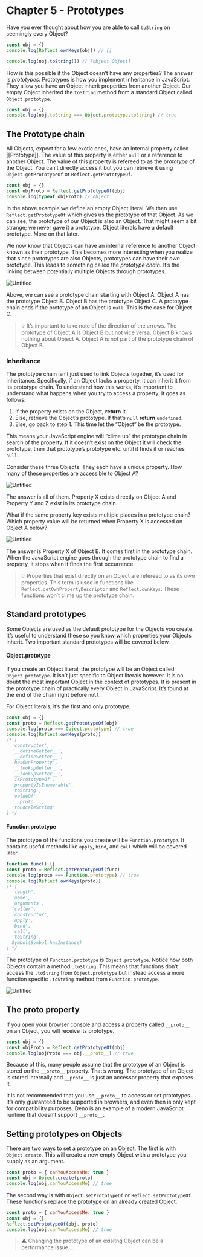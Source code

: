 # Chapter 5 - Prototypes

Have you ever thought about how you are able to call `toString` on seemingly every Object? 

```jsx
const obj = {}
console.log(Reflect.ownKeys(obj)) // []

console.log(obj.toString()) // [object Object]
```

How is this possible if the Object doesn’t have any properties? The answer is *prototypes.* Prototypes is how you implement inheritance in JavaScript. They allow you have an Object inherit properties from another Object. Our empty Object inherited the `toString` method from a standard Object called `Object.prototype`.

```jsx
const obj = {}
console.log(obj.toString === Object.prototype.toString) // true
```

## The Prototype chain

All Objects, expect for a few exotic ones, have an internal property called [[Prototype]]. The value of this property is either `null` or a reference to another Object. The value of this property is refereed to as the *prototype* of the Object. You can’t directly access it but you can retrieve it using `Object.getPrototypeOf` or `Reflect.getPrototypeOf`.

```jsx
const obj = {}
const objProto = Reflect.getPrototypeOf(obj)
console.log(typeof objProto) // object
```

In the above example we define an empty Object literal. We then use `Reflect.getPrototypeOf` which gives us the prototype of that Object. As we can see, the prototype of our Object is also an Object. That might seem a bit strange; we never gave it a prototype. Object literals have a default prototype. More on that later. 

We now know that Objects can have an internal reference to another Object known as their prototype. This becomes more interesting when you realize that since prototypes are also Objects, prototypes can have their *own* prototype. This leads to something called the *prototype chain.* It’s the linking between potentially multiple Objects through prototypes.

![Untitled](Advanced%20J%207b5fc/Untitled%201.png)

Above, we can see a prototype chain starting with Object A. Object A has the prototype Object B. Object B has the prototype Object C. A prototype chain ends if the prototype of an Object is `null`. This is the case for Object C.


>💡 It’s important to take note of the direction of the arrows. The prototype of Object A is Object B but not vice versa. Object B knows nothing about Object A. Object A is not part of the prototype chain of Object B.
>

### Inheritance

The prototype chain isn’t just used to link Objects together, it’s used for inheritance. Specifically, if an Object lacks a property, it can inherit it from its prototype chain. To understand how this works, it’s important to understand what happens when you try to access a property. It goes as follows:

1. If the property exists on the Object, **return** it.
2. Else, retrieve the Object’s prototype. If that’s `null` **return** `undefined`.
3. Else, go back to step 1. This time let the “Object” be the prototype.

This means your JavaScript engine will “clime up” the prototype chain in search of the property. If it doesn’t exist on the Object it will check the prototype, then that prototype’s prototype etc. until it finds it or reaches `null`. 

Consider these three Objects. They each have a unique property. How many of these properties are accessible to Object A?

![Untitled](Advanced%20J%207b5fc/Untitled%202.png)

The answer is all of them. Property X exists directly on Object A and Property Y and Z exist in its prototype chain.

What if the same property key exists multiple places in a prototype chain? Which property value will be returned when Property X is accessed on Object A below?

![Untitled](Advanced%20J%207b5fc/Untitled%203.png)

The answer is Property X of Object B. It comes first in the prototype chain. When the JavaScript engine goes through the prototype chain to find a property, it stops when it finds the first occurrence.

>💡 Properties that exist directly on an Object are refereed to as its *own* properties. This term is used in functions like `Reflect.getOwnPropertyDescriptor` and `Reflect.ownKeys`. These functions won’t clime up the prototype chain.
>

## Standard prototypes

Some Objects are used as the default prototype for the Objects you create. It’s useful to understand these so you know which properties your Objects inherit. Two important standard prototypes will be covered below.

#### Object.prototype
If you create an Object literal, the prototype will be an Object called `Object.prototype`. It isn’t just specific to Object literals however. It is no doubt the most important Object in the context of prototypes. It is present in the prototype chain of practically every Object in JavaScript. It’s found at the end of the chain right before `null`.

For Object literals, it’s the first and only prototype.

```jsx
const obj = {}
const proto = Reflect.getPrototypeOf(obj)
console.log(proto === Object.prototype) // true
console.log(Reflect.ownKeys(proto))
/* [
  'constructor',
  '__defineGetter__',
  '__defineSetter__',
  'hasOwnProperty',
  '__lookupGetter__',
  '__lookupSetter__',
  'isPrototypeOf',
  'propertyIsEnumerable',
  'toString',
  'valueOf',
  '__proto__',
  'toLocaleString'
] */
```

#### Function.prototype

The prototype of the functions you create will be `Function.prototype`. It contains useful methods like `apply`, `bind`, and `call` which will be covered later.

```jsx
function func() {}
const proto = Reflect.getPrototypeOf(func)
console.log(proto === Function.prototype) // true
console.log(Reflect.ownKeys(proto))
/* [
  'length',
  'name',
  'arguments',
  'caller',
  'constructor',
  'apply',
  'bind',
  'call',
  'toString',
  Symbol(Symbol.hasInstance)
] */
```

The prototype of `Function.prototype` is `Object.prototype`. Notice how both Objects contain a method `.toString`. This means that functions don’t access the `.toString` from `Object.prototype` but instead access a more function specific `.toString` method from `Function.prototype`.

![Untitled](Advanced%20J%207b5fc/Untitled%204.png)

## The __proto__ property

If you open your browser console and access a property called `__proto__` on an Object, you will receive its prototype. 

```jsx
const obj = {}
const objProto = Reflect.getPrototypeOf(obj)
console.log(objProto === obj.__proto__) // true
```

Because of this, many people assume that the prototype of an Object is stored *on* the `__proto__` property. That’s wrong. The prototype of an Object is stored internally and `__proto__` is just an accessor property that exposes it.

It is not recommended that you use `__proto__` to access or set prototypes. It’s only guaranteed to be supported in browsers, and even then is only kept for compatibility purposes. Deno is an example of a modern JavaScript runtime that doesn’t support `__proto__`.

## Setting prototypes on Objects

There are two ways to set a prototype on an Object. The first is with `Object.create`. This will create a new empty Object with a prototype you supply as an argument.

```jsx
const proto = { canYouAccessMe: true }
const obj = Object.create(proto)
console.log(obj.canYouAccessMe) // true
```

The second way is with `Object.setPrototypeOf` or `Reflect.setPrototypeOf`. These functions replace the prototype on an already created Object.

```jsx
const proto = { canYouAccessMe: true }
const obj = {}
Reflect.setPrototypeOf(obj, proto)
console.log(obj.canYouAccessMe) // true
```

> ⚠️ Changing the prototype of an exisitng Object can be a performance issue ...
>

